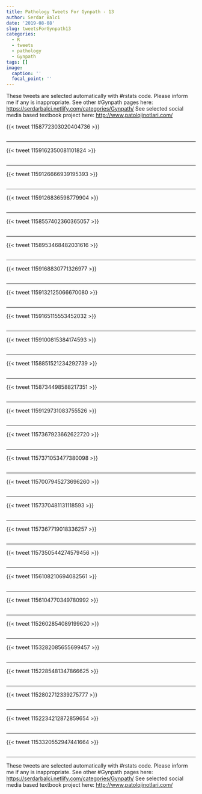 ```yaml
---
title: Pathology Tweets For Gynpath - 13
author: Serdar Balci
date: '2019-08-08'
slug: tweetsForGynpath13
categories:
  - R
  - tweets
  - pathology
  - Gynpath
tags: []
image:
  caption: ''
  focal_point: ''
---
```



These tweets are selected automatically with #rstats code. Please inform me if any is inappropriate.
See other #Gynpath pages here: https://serdarbalci.netlify.com/categories/Gynpath/ 
See selected social media based textbook project here: http://www.patolojinotlari.com/

{{< tweet 1158772303020404736 >}}
<br>
<br>
<hr>
{{< tweet 1159162350081101824 >}}
<br>
<br>
<hr>
{{< tweet 1159126666939195393 >}}
<br>
<br>
<hr>
{{< tweet 1159126836598779904 >}}
<br>
<br>
<hr>
{{< tweet 1158557402360365057 >}}
<br>
<br>
<hr>
{{< tweet 1158953468482031616 >}}
<br>
<br>
<hr>
{{< tweet 1159168830771326977 >}}
<br>
<br>
<hr>
{{< tweet 1159132125066670080 >}}
<br>
<br>
<hr>
{{< tweet 1159165115553452032 >}}
<br>
<br>
<hr>
{{< tweet 1159100815384174593 >}}
<br>
<br>
<hr>
{{< tweet 1158851521234292739 >}}
<br>
<br>
<hr>
{{< tweet 1158734498588217351 >}}
<br>
<br>
<hr>
{{< tweet 1159129731083755526 >}}
<br>
<br>
<hr>
{{< tweet 1157367923662622720 >}}
<br>
<br>
<hr>
{{< tweet 1157371053477380098 >}}
<br>
<br>
<hr>
{{< tweet 1157007945273696260 >}}
<br>
<br>
<hr>
{{< tweet 1157370481131118593 >}}
<br>
<br>
<hr>
{{< tweet 1157367719018336257 >}}
<br>
<br>
<hr>
{{< tweet 1157350544274579456 >}}
<br>
<br>
<hr>
{{< tweet 1156108210694082561 >}}
<br>
<br>
<hr>
{{< tweet 1156104770349780992 >}}
<br>
<br>
<hr>
{{< tweet 1152602854089199620 >}}
<br>
<br>
<hr>
{{< tweet 1153282085655699457 >}}
<br>
<br>
<hr>
{{< tweet 1152285481347866625 >}}
<br>
<br>
<hr>
{{< tweet 1152802712339275777 >}}
<br>
<br>
<hr>
{{< tweet 1152234212872859654 >}}
<br>
<br>
<hr>
{{< tweet 1153320552947441664 >}}
<br>
<br>
<hr>


These tweets are selected automatically with #rstats code. Please inform me if any is inappropriate.
See other #Gynpath pages here: https://serdarbalci.netlify.com/categories/Gynpath/ 
See selected social media based textbook project here: http://www.patolojinotlari.com/
